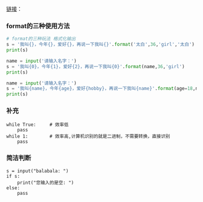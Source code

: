 [链接]( http://www.cnblogs.com/jin-xin/articles/7459977.html)：

### format的三种使用方法

```python
# format的三种玩法 格式化输出
s = '我叫{}，今年{}，爱好{}，再说一下我叫{}'.format('太白',36,'girl','太白')
print(s)

name = input('请输入名字：')
s = '我叫{0}，今年{1}，爱好{2}，再说一下我叫{0}'.format(name,36,'girl')
print(s)

name = input('请输入名字：')
s = '我叫{name}，今年{age}，爱好{hobby}，再说一下我叫{name}'.format(age=18,name=name,hobby='girl')
print(s)
```



### 补充

```
while True:     # 效率低
    pass
while 1:        # 效率高,计算机识别的就是二进制，不需要转换，直接识别
    pass
```

### 简洁判断

```
s = input("balabala: ")
if s:
    print("您输入的是空: ")
else:
    pass
```






